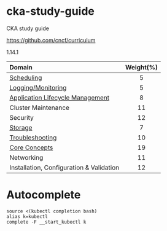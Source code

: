 # cka-study-guide
CKA study guide

https://github.com/cncf/curriculum

1.14.1

| Domain                                   | Weight(%) |
|:---------------------------------------- |:---------:|
| [Scheduling][1]                          | 5         |
| [Logging/Monitoring][2]                  | 5         |
| [Application Lifecycle Management][3]    | 8         |
| Cluster Maintenance                      | 11        |
| Security                                 | 12        |
| [Storage][6]                             | 7         |
| [Troubleshooting][7]                     | 10        |
| [Core Concepts][8]                       | 19        |
| Networking                               | 11        |
| Installation, Configuration & Validation | 12        |

# Autocomplete
```
source <(kubectl completion bash)
alias k=kubectl
complete -F __start_kubectl k
```

[1]: scheduling.md
[2]: logging-monitoring.md
[3]: application-lifecycle-management.md
[6]: storage.md
[7]: troubleshooting.md
[8]: core-concepts.md
